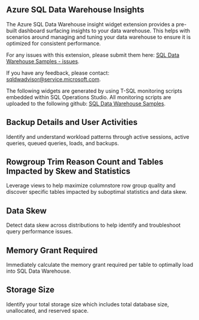 ## Azure SQL Data Warehouse Insights
The Azure SQL Data Warehouse insight widget extension provides a pre-built dashboard surfacing insights to your data warehouse. This helps with scenarios around managing and tuning your data warehouse to ensure it is optimized for consistent performance.

For any issues with this extension, please submit them here:
[SQL Data Warehouse Samples - issues](https://github.com/Microsoft/sql-data-warehouse-samples/issues).

If you have any feedback, please contact: sqldwadvisor@service.microsoft.com.

The following widgets are generated by using T-SQL monitoring scripts embedded within SQL Operations Studio. All monitoring scripts are uploaded to the following github:
[SQL Data Warehouse Samples](https://github.com/Microsoft/sql-data-warehouse-samples/tree/main/samples/sqlops/MonitoringScripts).

## Backup Details and User Activities
Identify and understand workload patterns through active sessions, active queries, queued queries, loads, and backups.

## Rowgroup Trim Reason Count and Tables Impacted by Skew and Statistics
Leverage views to help maximize columnstore row group quality and discover specific tables impacted by suboptimal statistics and data skew.

## Data Skew
Detect data skew across distributions to help identify and troubleshoot query performance issues.

## Memory Grant Required
Immediately calculate the memory grant required per table to optimally load into SQL Data Warehouse.

## Storage Size 
Identify your total storage size which includes total database size, unallocated, and reserved space.

